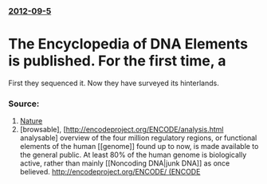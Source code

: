 ### [2012-09-5](/news/2012/09/5/index.md)

# The Encyclopedia of DNA Elements is published. For the first time, a 

First they sequenced it. Now they have surveyed its hinterlands.


### Source:

1. [Nature](http://www.nature.com/news/encode-the-human-encyclopaedia-1.11312)
2. [browsable], [http://encodeproject.org/ENCODE/analysis.html analysable] overview of the four million regulatory regions, or functional elements of the human [[genome]] found up to now, is made available to the general public. At least 80% of the human genome is biologically active, rather than mainly [[Noncoding DNA|junk DNA]] as once believed. [http://encodeproject.org/ENCODE/ (ENCODE](http://www.nature.com/encode/)
